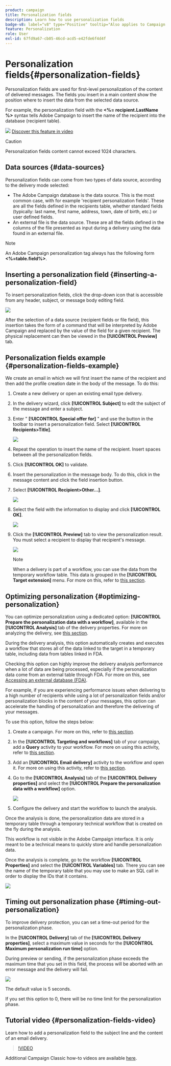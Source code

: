 ```yaml
---
product: campaign
title: Personalization fields
description: Learn how to use personalization fields
badge-v8: label="v8" type="Positive" tooltip="Also applies to Campaign v8"
feature: Personalization
role: User
exl-id: 67fd9a67-cb05-46cd-acd5-e42fde6f4d4f
---
```

# Personalization fields{#personalization-fields}

Personalization fields are used for first-level personalization of the content of delivered messages. The fields you insert in a main content show the position where to insert the data from the selected data source.

For example, the personalization field with the **<%= recipient.LastName %>** syntax tells Adobe Campaign to insert the name of the recipient into the database (recipient table).

![](assets/do-not-localize/how-to-video.png) [Discover this feature in video](#personalization-fields-video)

>[!CAUTION]
>
>Personalization fields content cannot exceed 1024 characters.

## Data sources {#data-sources}

Personalization fields can come from two types of data source, according to the delivery mode selected:

* The Adobe Campaign database is the data source. This is the most common case, with for example 'recipient personalization fields'. These are all the fields defined in the recipients table, whether standard fields (typically: last name, first name, address, town, date of birth, etc.) or user defined fields.
* An external file is the data source. These are all the fields defined in the columns of the file presented as input during a delivery using the data found in an external file.

>[!NOTE]
>
>An Adobe Campaign personalization tag always has the following form **<%=table.field%>**.

## Inserting a personalization field {#inserting-a-personalization-field}

To insert personalization fields, click the drop-down icon that is accessible from any header, subject, or message body editing field.

![](assets/s_ncs_user_add_custom_field.png)

After the selection of a data source (recipient fields or file field), this insertion takes the form of a command that will be interpreted by Adobe Campaign and replaced by the value of the field for a given recipient. The physical replacement can then be viewed in the **[!UICONTROL Preview]** tab.

## Personalization fields example {#personalization-fields-example}

We create an email in which we will first insert the name of the recipient and then add the profile creation date in the body of the message. To do this:

1. Create a new delivery or open an existing email type delivery.
1. In the delivery wizard, click **[!UICONTROL Subject]** to edit the subject of the message and enter a subject.
1. Enter " **[!UICONTROL Special offer for]** " and use the button in the toolbar to insert a personalization field. Select **[!UICONTROL Recipients>Title]**.

    ![](assets/s_ncs_user_insert_custom_field.png)

1. Repeat the operation to insert the name of the recipient. Insert spaces between all the personalization fields.
1. Click **[!UICONTROL OK]** to validate.
1. Insert the personalization in the message body. To do this, click in the message content and click the field insertion button.
1. Select **[!UICONTROL Recipient>Other...]**.

   ![](assets/s_ncs_user_insert_custom_field_b.png)

1. Select the field with the information to display and click **[!UICONTROL OK]**.

   ![](assets/s_ncs_user_insert_custom_field_c.png)

1. Click the **[!UICONTROL Preview]** tab to view the personalization result. You must select a recipient to display that recipient's message.

   ![](assets/s_ncs_user_insert_custom_field_d.png)

   >[!NOTE]
   >
   >When a delivery is part of a workflow, you can use the data from the temporary workflow table. This data is grouped in the **[!UICONTROL Target extension]** menu. For more on this, refer to [this section](../../workflow/using/data-life-cycle.md#target-data).

## Optimizing personalization {#optimizing-personalization}

You can optimize personalization using a dedicated option: **[!UICONTROL Prepare the personalization data with a workflow]**, available in the **[!UICONTROL Analysis]** tab of the delivery properties. For more on analyzing the delivery, see [this section](steps-validating-the-delivery.md#analyzing-the-delivery).

During the delivery analysis, this option automatically creates and executes a workflow that stores all of the data linked to the target in a temporary table, including data from tables linked in FDA.

Checking this option can highly improve the delivery analysis performance when a lot of data are being processed, especially if the personalization data come from an external table through FDA. For more on this, see [Accessing an external database (FDA)](../../installation/using/about-fda.md).

For example, if you are experiencing performance issues when delivering to a high number of recipients while using a lot of personalization fields and/or personalization blocks in the content of your messages, this option can accelerate the handling of personalization and therefore the delivering of your messages.

To use this option, follow the steps below:

1. Create a campaign. For more on this, refer to [this section](../../campaign/using/setting-up-marketing-campaigns.md#creating-a-campaign).
1. In the **[!UICONTROL Targeting and workflows]** tab of your campaign, add a **Query** activity to your workflow. For more on using this activity, refer to [this section](../../workflow/using/query.md).
1. Add an **[!UICONTROL Email delivery]** activity to the workflow and open it. For more on using this activity, refer to [this section](../../workflow/using/delivery.md).
1. Go to the **[!UICONTROL Analysis]** tab of the **[!UICONTROL Delivery properties]** and select the **[!UICONTROL Prepare the personalization data with a workflow]** option.

   ![](assets/perso_optimization.png)

1. Configure the delivery and start the workflow to launch the analysis.

Once the analysis is done, the personalization data are stored in a temporary table through a temporary technical workflow that is created on the fly during the analysis.

This workflow is not visible in the Adobe Campaign interface. It is only meant to be a technical means to quickly store and handle personalization data.

Once the analysis is complete, go to the workflow **[!UICONTROL Properties]** and select the **[!UICONTROL Variables]** tab. There you can see the name of the temporary table that you may use to make an SQL call in order to display the IDs that it contains.

![](assets/perso_optimization_temp_table.png)

## Timing out personalization phase {#timing-out-personalization}

To improve delivery protection, you can set a time-out period for the personalization phase.

In the **[!UICONTROL Delivery]** tab of the **[!UICONTROL Delivery properties]**, select a maximum value in seconds for the **[!UICONTROL Maximum personalization run time]** option.

During preview or sending, if the personalization phase exceeds the maximum time that you set in this field, the process will be aborted with an error message and the delivery will fail.

![](assets/perso_time-out.png)

The default value is 5 seconds.

If you set this option to 0, there will be no time limit for the personalization phase.

## Tutorial video {#personalization-fields-video}

Learn how to add a personalization field to the subject line and the content of an email delivery.

>[!VIDEO](https://video.tv.adobe.com/v/24925?quality=12)

Additional Campaign Classic how-to videos are available [here](https://experienceleague.adobe.com/docs/campaign-classic-learn/tutorials/overview.html).
